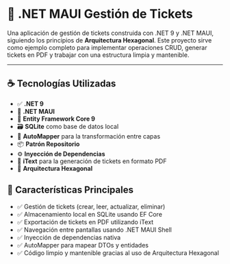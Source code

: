 # 🎫 .NET MAUI Gestión de Tickets

Una aplicación de gestión de tickets construida con .NET 9 y .NET MAUI, siguiendo los principios de **Arquitectura Hexagonal**. Este proyecto sirve como ejemplo completo para implementar operaciones CRUD, generar tickets en PDF y trabajar con una estructura limpia y mantenible.

---

## ☕ Tecnologías Utilizadas

- ✅ **.NET 9**
- 📱 **.NET MAUI**
- 🧩 **Entity Framework Core 9**
- 🗃️ **SQLite** como base de datos local
- 🔄 **AutoMapper** para la transformación entre capas
- 📦 **Patrón Repositorio**
- ⚙️ **Inyección de Dependencias**
- 📄 **iText** para la generación de tickets en formato PDF
- 🧱 **Arquitectura Hexagonal**

## 🎯 Características Principales

- ✅ Gestión de tickets (crear, leer, actualizar, eliminar)
- ✅ Almacenamiento local en SQLite usando EF Core
- ✅ Exportación de tickets en PDF utilizando iText
- ✅ Navegación entre pantallas usando .NET MAUI Shell
- ✅ Inyección de dependencias nativa
- ✅ AutoMapper para mapear DTOs y entidades
- ✅ Código limpio y mantenible gracias al uso de Arquitectura Hexagonal
